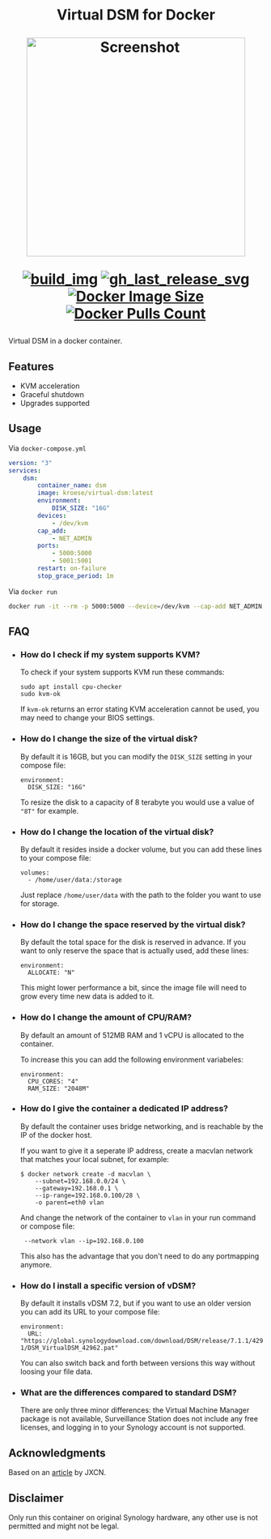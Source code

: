 <h1 align="center">Virtual DSM for Docker
<br />
<p align="center">
<img src="https://github.com/kroese/virtual-dsm/raw/master/.github/screen.jpg" title="Screenshot" style="max-width:100%;" width="432" />
</p>

<div align="center">

[![build_img]][build_url]
[![gh_last_release_svg]][dsm-docker-hub]
[![Docker Image Size]][dsm-docker-hub]
[![Docker Pulls Count]][dsm-docker-hub]

[build_url]: https://github.com/kroese/virtual-dsm/actions
[dsm-docker-hub]: https://hub.docker.com/r/kroese/virtual-dsm

[build_img]: https://github.com/kroese/virtual-dsm/actions/workflows/build.yml/badge.svg
[Docker Image Size]: https://img.shields.io/docker/image-size/kroese/virtual-dsm/latest
[Docker Pulls Count]: https://img.shields.io/docker/pulls/kroese/virtual-dsm.svg?style=flat
[gh_last_release_svg]: https://img.shields.io/docker/v/kroese/virtual-dsm?arch=amd64&sort=date

</div></h1>
Virtual DSM in a docker container.

## Features

 - KVM acceleration
 - Graceful shutdown
 - Upgrades supported

## Usage

Via `docker-compose.yml`

```yaml
version: "3"
services:
    dsm:
        container_name: dsm
        image: kroese/virtual-dsm:latest
        environment:
            DISK_SIZE: "16G"
        devices:
            - /dev/kvm
        cap_add:
            - NET_ADMIN                       
        ports:
            - 5000:5000
            - 5001:5001
        restart: on-failure
        stop_grace_period: 1m
```

Via `docker run`

```bash
docker run -it --rm -p 5000:5000 --device=/dev/kvm --cap-add NET_ADMIN --stop-timeout 60 kroese/virtual-dsm:latest
```

## FAQ

  * ### How do I check if my system supports KVM?

    To check if your system supports KVM run these commands:

    ```
    sudo apt install cpu-checker
    sudo kvm-ok
    ```

    If `kvm-ok` returns an error stating KVM acceleration cannot be used, you may need to change your BIOS settings.

  * ### How do I change the size of the virtual disk? ###

    By default it is 16GB, but you can modify the `DISK_SIZE` setting in your compose file:

    ```
    environment:
      DISK_SIZE: "16G"
    ```

    To resize the disk to a capacity of 8 terabyte you would use a value of `"8T"` for example.

  * ### How do I change the location of the virtual disk? ###

    By default it resides inside a docker volume, but you can add these lines to your compose file:

    ```
    volumes:
      - /home/user/data:/storage
    ```

    Just replace `/home/user/data` with the path to the folder you want to use for storage.

  * ### How do I change the space reserved by the virtual disk? ###

    By default the total space for the disk is reserved in advance. If you want to only reserve the space that is actually used, add these lines:

    ```
    environment:
      ALLOCATE: "N"
    ```

    This might lower performance a bit, since the image file will need to grow every time new data is added to it.

  * ### How do I change the amount of CPU/RAM? ###

    By default an amount of 512MB RAM and 1 vCPU is allocated to the container.

    To increase this you can add the following environment variabeles:

    ```
    environment:
      CPU_CORES: "4"
      RAM_SIZE: "2048M"
    ```

  * ### How do I give the container a dedicated IP address?

    By default the container uses bridge networking, and is reachable by the IP of the docker host. 

    If you want to give it a seperate IP address, create a macvlan network that matches your local subnet, for example:

    ```
    $ docker network create -d macvlan \
        --subnet=192.168.0.0/24 \
        --gateway=192.168.0.1 \
        --ip-range=192.168.0.100/28 \
        -o parent=eth0 vlan
    ```
    And change the network of the container to `vlan` in your run command or compose file:

    ```
     --network vlan --ip=192.168.0.100
    ```

    This also has the advantage that you don't need to do any portmapping anymore.
    
  * ### How do I install a specific version of vDSM? ###

    By default it installs vDSM 7.2, but if you want to use an older version you can add its URL to your compose file:

    ```
    environment:
      URL: "https://global.synologydownload.com/download/DSM/release/7.1.1/42962-1/DSM_VirtualDSM_42962.pat"
    ```

    You can also switch back and forth between versions this way without loosing your file data.

  * ### What are the differences compared to standard DSM? ###

    There are only three minor differences: the Virtual Machine Manager package is not available, Surveillance Station does not include any free licenses, and logging in to your Synology account is not supported.
 
## Acknowledgments

Based on an [article](https://jxcn.org/2022/04/vdsm-first-try/) by JXCN.

## Disclaimer

Only run this container on original Synology hardware, any other use is not permitted and might not be legal.
